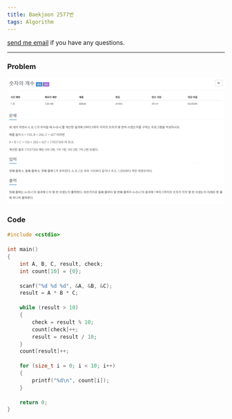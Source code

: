 ```yaml
---
title: Baekjoon 2577번
tags: Algorithm
---
```


[send me email](mailto:jewel7492@gmail.com) if you have any questions.

<!--more-->

---
### Problem  
   
![그림1](/assets/Baekjoon/2577/1.PNG)  

### Code  
```cpp
#include <cstdio>

int main()
{
    int A, B, C, result, check;
    int count[10] = {0};

    scanf("%d %d %d", &A, &B, &C);
    result = A * B * C;

    while (result > 10)
    {
        check = result % 10;
        count[check]++;
        result = result / 10;
    }
    count[result]++;

    for (size_t i = 0; i < 10; i++)
    {
        printf("%d\n", count[i]);
    }

    return 0;
}
```
